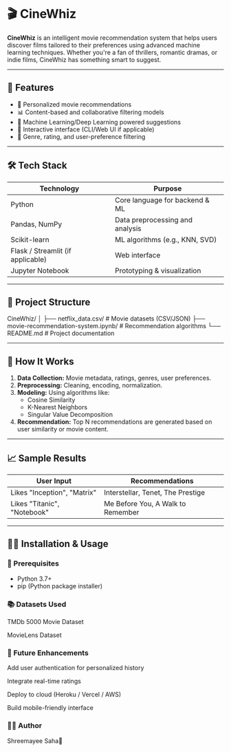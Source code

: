 # 🎬 CineWhiz

**CineWhiz** is an intelligent movie recommendation system that helps users discover films tailored to their preferences using advanced machine learning techniques. Whether you're a fan of thrillers, romantic dramas, or indie films, CineWhiz has something smart to suggest.

---

## 🚀 Features

- 🎯 Personalized movie recommendations
- 📊 Content-based and collaborative filtering models
- 🧠 Machine Learning/Deep Learning powered suggestions
- 📁 Interactive interface (CLI/Web UI if applicable)
- 🔎 Genre, rating, and user-preference filtering

---

## 🛠️ Tech Stack

| Technology     | Purpose                           |
|----------------|-----------------------------------|
| Python         | Core language for backend & ML    |
| Pandas, NumPy  | Data preprocessing and analysis   |
| Scikit-learn   | ML algorithms (e.g., KNN, SVD)    |
| Flask / Streamlit (if applicable) | Web interface |
| Jupyter Notebook | Prototyping & visualization     |

---

## 📂 Project Structure

CineWhiz/
│
├── netflix_data.csv/ # Movie datasets (CSV/JSON)
├── movie-recommendation-system.ipynb/ # Recommendation algorithms
└── README.md # Project documentation


---

## 🧪 How It Works

1. **Data Collection:** Movie metadata, ratings, genres, user preferences.
2. **Preprocessing:** Cleaning, encoding, normalization.
3. **Modeling:** Using algorithms like:
   - Cosine Similarity
   - K-Nearest Neighbors
   - Singular Value Decomposition
4. **Recommendation:** Top N recommendations are generated based on user similarity or movie content.

---

## 📈 Sample Results

| User Input                   | Recommendations                       |
|-----------------------------|----------------------------------------|
| Likes "Inception", "Matrix" | Interstellar, Tenet, The Prestige      |
| Likes "Titanic", "Notebook" | Me Before You, A Walk to Remember      |

---

## 🧑‍💻 Installation & Usage

### 🔧 Prerequisites
- Python 3.7+
- pip (Python package installer)

### 📚 Datasets Used
TMDb 5000 Movie Dataset

MovieLens Dataset

### 🎯 Future Enhancements
Add user authentication for personalized history

Integrate real-time ratings

Deploy to cloud (Heroku / Vercel / AWS)

Build mobile-friendly interface

### 🧑‍💻 Author
Shreemayee Saha🌻